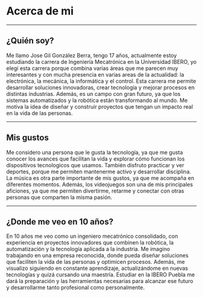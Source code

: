 # **Acerca de mi**

---

## **¿Quién soy?**

Me llamo Jose Gil González Berra, tengo 17 años, actualmente estoy estudiando la carrera de Ingeniería Mecatrónica en la Universidad IBERO, yo elegí esta carrera porque combina varias áreas que me parecen muy interesantes y con mucha presencia en varias areas de la actualidad: la electrónica, la mecánica, la informática y el control. Esta carrera me permite desarrollar soluciones innovadoras, crear tecnología y mejorar procesos en distintas industrias. Además, es un campo con gran futuro, ya que los sistemas automatizados y la robótica están transformando al mundo. Me motiva la idea de diseñar y construir proyectos que tengan un impacto real en la vida de las personas.

---

## **Mis gustos**

Me considero una persona que le gusta la tecnología, ya que me gusta conocer los avances que facilitan la vida y explorar cómo funcionan los dispositivos tecnologicos que usamos. También disfruto practicar y ver deportes, porque me permiten mantenerme activo y desarrollar disciplina. La música es otra parte importante de mis gustos, ya que me acompaña en diferentes momentos. Además, los videojuegos son una de mis principales aficiones, ya que me permiten divertirme, retarme y conectar con otras personas que comparten la misma pasión.

---

## **¿Donde me veo en 10 años?**

En 10 años me veo como un ingeniero mecatrónico consolidado, con experiencia en proyectos innovadores que combinen la robótica, la automatización y la tecnología aplicada a la industria. Me imagino trabajando en una empresa reconocida, donde pueda diseñar soluciones que faciliten la vida de las personas y optimicen procesos. Además, me visualizo siguiendo en constante aprendizaje, actualizándome en nuevas tecnologías y quizá cursando una maestría. Estudiar en la IBERO Puebla me dará la preparación y las herramientas necesarias para alcanzar ese futuro y desarrollarme tanto profesional como personalmente.

